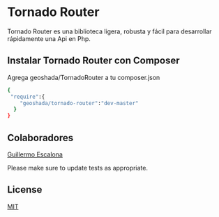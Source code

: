 # Tornado Router

Tornado Router es una biblioteca ligera, robusta y fácil para desarrollar rápidamente una Api en Php.

## Instalar Tornado Router con Composer

Agrega geoshada/TornadoRouter a tu composer.json 


```bash
{
 "require":{
    "geoshada/tornado-router":"dev-master"
  }
}
```

## Colaboradores

[Guillermo Escalona](https://escalona.tech/) 

Please make sure to update tests as appropriate.

## License
[MIT](https://github.com/geoshada/TornadoRouter/blob/master/LICENSE)
